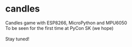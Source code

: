 # candles
Candles game with ESP8266, MicroPython and MPU6050 <br/>
To be seen for the first time at PyCon SK (we hope) <br/> <br/>
Stay tuned!
